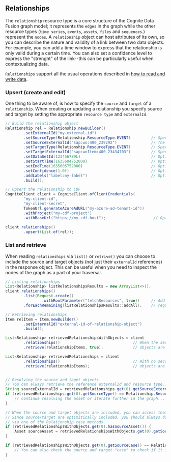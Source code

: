 ## Relationships

The `relationship` resource type is a core structure of the Cognite Data Fusion graph model; it represents the `edges` 
in the graph while the other resource types (`time series`, `events`, `assets`, `files` and `sequences`.) represent 
the `nodes`. A `relationship` object can host attributes of its own, so you can describe the nature and validity 
of a link between two data objects. For example, you can add a time window to express that the relationship is only 
valid during a certain time. You can also set a confidence level to express the "strenght" of the link--this can be 
particularly useful when contextualizing data.

`Relationships` support all the usual operations described in [how to read and write data](readAndWriteData.md). 

### Upsert (create and edit)

One thing to be aware of, is how to specify the `source` and `target` of a `relationship`. When creating or updating 
a relationship you specify source and target by setting the appropriate `resource type` and `externalId`.
```java
// Build the relationship object
Relationship rel = Relationship.newBuilder()
        .setExternalId("my-external-id")
        .setSourceType(Relationship.ResourceType.EVENT)         // Specify the source resource type
        .setSourceExternalId("sap:wo:400_239292")               // The source externalId
        .setTargetType(Relationship.ResourceType.EVENT)         // Specify the target resource type
        .setTargetExternalId("sap:woItem:400_23434703")         // Specify the target externalId
        .setDataSetId(123456789L)                               // Optional: the internal id of the data set
        .setStartTime(1635604752000)                            // Optional: start time in epoch ms
        .setEndTime(1635605752000)                              // Optional: end time in epoch ms
        .setConfidence(1.0f)                                    // Optional: confidence level 0 - 1
        .addLabels("label:my-label")                            // Optional: add labels via externalId
        .build();

// Upsert the relationship to CDF
CogniteClient client = CogniteClient.ofClientCredentials(
        "my-client-id",
        "my-client-secret",
        TokenUrl.generateAzureAdURL("my-azure-ad-tenant-id"))
        .withProject("my-cdf-project")
        .withBaseUrl("https://my-cdf-host");                     // Optional
        
client.relationships()
        .upsert(List.of(rel));
```

### List and retrieve

When reading `relationships` via `list()` or `retrive()` you can choose to include the source and target objects
(not just their `externalId` references) in the response object. This can be useful when you need to inspect the 
nodes of the graph as a part of your traversal.

```java
// Listing relationships
List<Relationship> listRelationshipsResults = new ArrayList<>();
client.relationships()
        .list(Request.create()
                .withRootParameter("fetchResources", true))     // Add <"fetchResources", true> as a parameter to the 
        .forEachRemaining(listRelationshipsResults::addAll);    // request to include source and target objects.

// Retrieving relationships
Item relItem = Item.newBuilder()
        .setExternalId("external-id-of-relationship-object")
        .build();

List<Relationship> retrievedRelationshipsWithObjects = client
        .relationships()                                // When the second parameter is set to "true", source and target
        .retrieve(relationshipItems, true);             // objects are included in the result.

List<Relationship> retrievedRelationships = client
        .relationships()                                // With no second parameter, source and target
        .retrieve(relationshipItems);                   // objects are not included in the result.


// Resolving the source and taget objects
// You can always retrieve the reference externalId and resource type...
String sourceExternalId = retrievedRelationships.get(0).getSourceExternalId();
if (retrievedRelationships.get(0).getSourceType() == Relationship.ResourceType.ASSET) {   
    // continue resolving the asset or iterate further in the graph...
}

// When the source and target objects are included, you can access them directly.
// Since source/target are optimitically included, you should always double check their presence
// via one of the Relationship case methods. 
if (retrievedRelationshipsWithObjects.get(0).hasSourceAsset()) {                    // Check source object and type using
    Asset sourceAsset = retrievedRelationshipsWithObjects.get(0).getSourceAsset();  // the hasSourceXXX() and hasTargetXX()
}                                                                                   // methods

if (retrievedRelationshipsWithObjects.get(0).getSourceCase() == Relationship.SourceCase.SOURCE_NOT_SET) {
    // You can also check the source and target "case" to check if it is set--and its resource type
}

```